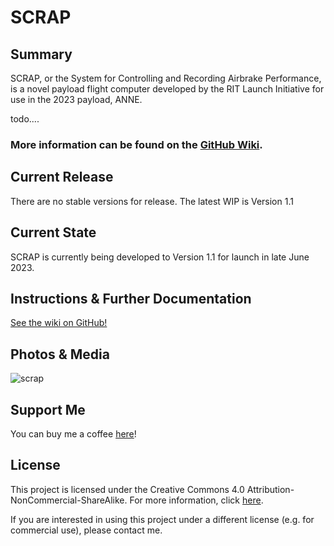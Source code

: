 # SCRAP

## Summary
SCRAP, or the System for Controlling and Recording Airbrake Performance, is a novel payload flight computer developed by the RIT Launch Initiative for use in the 2023 payload, ANNE. 

todo....

### More information can be found on the [GitHub Wiki](https://github.com/RIT-Launch-Initiative/SCRAP/wiki).


## Current Release
There are no stable versions for release. The latest WIP is Version 1.1

## Current State
SCRAP is currently being developed to Version 1.1 for launch in late June 2023.

## Instructions & Further Documentation
[See the wiki on GitHub!](https://github.com/RIT-Launch-Initiative/SCRAP/wiki) 

## Photos & Media
![scrap](https://github.com/RIT-Launch-Initiative/SCRAP/assets/20119374/77427bbf-3d0c-4ee3-9ea4-e639540bd0b4)


## Support Me
You can buy me a coffee [here](https://www.buymeacoffee.com/jimheaney)!

## License
This project is licensed under the Creative Commons 4.0 Attribution-NonCommercial-ShareAlike. For more information, click [here](https://creativecommons.org/licenses/by-nc-sa/4.0/).

If you are interested in using this project under a different license (e.g. for commercial use), please contact me. 
